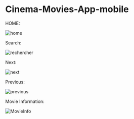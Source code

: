 # Cinema-Movies-App-mobile
HOME:

![home](https://github.com/AdhamFatine/Cinema-Movies-App-mobile/assets/107023167/8fad5a03-3698-4ee1-a2d5-f09e99395a00)


Search:

![rechercher](https://github.com/AdhamFatine/Cinema-Movies-App-mobile/assets/107023167/8f223594-3621-4862-b91f-8da62d6884f4)


Next:

![next](https://github.com/AdhamFatine/Cinema-Movies-App-mobile/assets/107023167/a47404f7-6a88-4eda-b3d1-c5ed9ff20574)


Previous:

![previous](https://github.com/AdhamFatine/Cinema-Movies-App-mobile/assets/107023167/dbc9de07-9305-47d9-b600-5db0f077d773)


Movie Information:

![MovieInfo](https://github.com/AdhamFatine/Cinema-Movies-App-mobile/assets/107023167/acdfda05-bb54-4475-9c07-97e12e7c904f)
